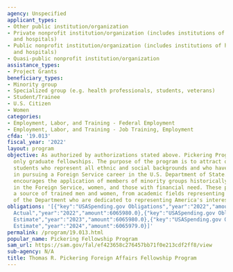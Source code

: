 ```yaml
---
agency: Unspecified
applicant_types:
- Other public institution/organization
- Private nonprofit institution/organization (includes institutions of higher education
  and hospitals)
- Public nonprofit institution/organization (includes institutions of higher education
  and hospitals)
- Quasi-public nonprofit institution/organization
assistance_types:
- Project Grants
beneficiary_types:
- Minority group
- Specialized group (e.g. health professionals, students, veterans)
- Student/Trainee
- U.S. Citizen
- Women
categories:
- Employment, Labor, and Training - Federal Employment
- Employment, Labor, and Training - Job Training, Employment
cfda: '19.013'
fiscal_year: '2022'
layout: program
objective: As authorized by authorizations stated above. Pickering Program offers
  only graduate fellowships. The purpose of the program is to attract outstanding
  students who represent all ethnic and social backgrounds and who have an interest
  in pursuing a Foreign Service career in the U.S. Department of State. This program
  encourages the application of members of minority groups historically underrepresented
  in the Foreign Service, women, and those with financial need. These programs develop
  a source of trained men and women, from academic fields representing the skill needs
  of the Department who are dedicated to representing America's interests abroad.
obligations: '[{"key":"USASpending.gov Obligations","year":"2022","amount":5345302.76},{"key":"SAM.gov
  Actual","year":"2022","amount":6065980.0},{"key":"USASpending.gov Obligations","year":"2023","amount":6065980.0},{"key":"SAM.gov
  Estimate","year":"2023","amount":6065980.0},{"key":"USASpending.gov Obligations","year":"2024","amount":0.0},{"key":"SAM.gov
  Estimate","year":"2024","amount":6065979.0}]'
permalink: /program/19.013.html
popular_name: Pickering Fellowship Program
sam_url: https://sam.gov/fal/ef423658c276457bb71f0e213cdf2ff8/view
sub-agency: N/A
title: Thomas R. Pickering Foreign Affairs Fellowship Program
---
```

